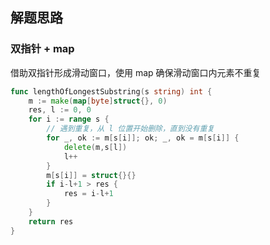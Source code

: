 <a name="KJI7y"></a>

## 解题思路

<a name="d61UJ"></a>

### 双指针 + map

借助双指针形成滑动窗口，使用 map 确保滑动窗口内元素不重复

```go
func lengthOfLongestSubstring(s string) int {
    m := make(map[byte]struct{}, 0)
    res, l := 0, 0
    for i := range s {
        // 遇到重复，从 l 位置开始删除，直到没有重复
        for _, ok := m[s[i]]; ok; _, ok = m[s[i]] {
            delete(m,s[l])
            l++
        }
        m[s[i]] = struct{}{}
        if i-l+1 > res {
            res = i-l+1
        }
    }
    return res
}
```
